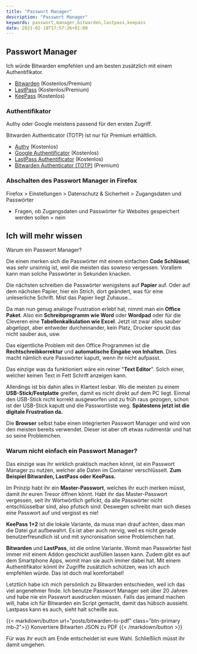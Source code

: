 ```yaml
---
title: "Passwort Manager"
description: "Passwort Manager"
keywords: passwort,manager,bitwarden,lastpass,keepass
date: 2021-02-18T17:57:26+01:00
---
```


## Passwort Manager

Ich würde Bitwarden empfehlen und am besten zusätzlich mit einem Authentifikator.

* [Bitwarden](https://bitwarden.com/) (Kostenlos/Premium)
* [LastPass](https://lastpass.com/) (Kostenlos/Premium)
* [KeePass](https://keepass.info/) (Kostenlos)

### Authentifikator

Authy oder Google meistens passend für den ersten Zugriff.

Bitwarden Authenticator (TOTP) ist nur für Premium erhältlich.

* [Authy](https://authy.com/) (Kostenlos)
* [Google Authentificator](https://play.google.com/store/apps/details?id=com.google.android.apps.authenticator2) (Kostenlos)
* [LastPass Authentificator](https://lastpass.com/auth/) (Kostenlos)
* [Bitwarden Authenticator (TOTP)](https://bitwarden.com/help/article/authenticator-keys/) (Premium)

### Abschalten des Passwort Manager in Firefox

Firefox > Einstellungen > Datenschutz & Sicherheit > Zugangsdaten und Passwörter
* Fragen, ob Zugangsdaten und Passwörter für Websites gespeichert werden sollen = nein

## Ich will mehr wissen

Warum ein Passwort Manager?

Die einen merken sich die Passwörter mit einem einfachen **Code Schlüssel**, was sehr unsinnig ist, weil die meisten das sowieso vergessen.
Vorallem kann man solche Passwörter in Sekunden knacken.

Die nächsten schreiben die Passwörter wenigstens auf **Papier** auf.
Oder auf dem nächsten Papier, hier ein Strich, dort geändert, was für eine unleserliche Schrift.
Mist das Papier liegt Zuhause...

Da man nun genug analoge Frustration erlebt hat, nimmt man ein **Office Paket**.
Also ein **Schreibprogramm wie Word** oder **Wordpad** oder für die Cleveren eine **Tabellenkalkulation wie Excel**.
Jetzt ist zwar alles sauber abgetippt, aber entweder durcheinander, kein Platz, Drucker spuckt das nicht sauber aus, usw.

Das eigentliche Problem mit den Office Programmen ist die **Rechtschreibkorrektur** und **automatische Eingabe von Inhalten**.
Dies macht nämlich eure Passwörter kaputt, wenn ihr nicht aufpasst.

Das einzige was da funktioniert wäre ein reiner "**Text Editor**".
Solch einer, welcher keinen Text in Fett Schrift anzeigen kann.

Allerdings ist bis dahin alles in Klartext lesbar.
Wo die meisten zu einem **USB-Stick/Festplatte** greifen, damit es nicht direkt auf dem PC liegt.
Einmal den USB-Stick nicht korrekt ausgeworfen und zu früh raus gezogen, schon ist der USB-Stick kaputt und die Passwortliste weg.
**Spätestens jetzt ist die digitale Frustration da.**

Die **Browser** selbst habe einen integrierten Passwort Manager und wird von den meisten bereits verwendet.
Dieser ist aber oft etwas rudimentär und hat so seine Problemchen.

### Warum nicht einfach ein Passwort Manager?

Das einzige was ihr wirklich praktisch machen könnt, ist ein Passwort Manager zu nutzen, welcher alle Daten im Container verschlüsselt.
**Zum Beispiel Bitwarden, LastPass oder KeePass.**

Im Prinzip habt ihr ein **Master-Passwort**, welches ihr euch merken müsst, damit ihr euren Tresor öffnen könnt.
Habt ihr das Master-Passwort vergessen, seit ihr Wortwörtlich gefickt, da alle Passwörter nicht entschlüsselbar sind, also pfutsch sind.
Deswegen schreibt man sich dieses eine Passwort auf und vergisst es nie!

**KeePass 1+2** ist die lokale Variante, da muss man drauf achten, dass man die Datei gut aufbewahrt.
Es ist aber auch nervig, weil es nicht gerade benutzerfreundlich ist und mit syncronisation seine Problemchen hat.

**Bitwarden** und **LastPass**, ist die online Variante. Womit man Passwörter fast immer mit einem Addon geschickt ausfüllen lassen kann.
Zudem gibt es auf dem Smartphone Apps, womit man sie auch immer dabei hat.
Mit einem Authentifikator könnt ihr Zugriffe zusätzlich schützen, was ich auch empfehlen würde.
Das ist doch mal komfortabel!

Letztlich habe ich mich persönlich zu Bitwarden entschieden, weil ich das viel angenehmer finde.
Ich benutze Passwort Manager seit über 20 Jahren und habe nie ein Passwort ausdrucken müssen.
Falls das jemand machen will, habe ich für Bitwarden ein Script gemacht, damit das hübsch aussieht.
Lastpass kann es auch, sieht halt scheiße aus.

{{< markdown/button url="posts/bitwarden-to-pdf" class="btn-primary mb-2">}}
<i class="fas fa-arrow-right"></i> Konvertiere Bitwarten JSON zu PDF
{{< /markdown/button >}}

Für was ihr euch am Ende entscheidet ist eure Wahl. Schließlich müsst ihr damit umgehen.
